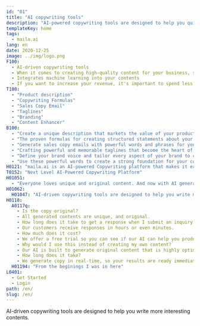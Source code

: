```yaml
---
id: "01"
title: "AI copywriting tools"
description: "AI-powered copywriting tools are designed to help you quickly write content for your brand."
templateKey: home
tags:
  - maila.ai
lang: en
date: 2020-12-25
image: ../img/logo.png
F100:
  - AI-driven copywriting tools
  - When it comes to creating high-quality content for your business, sometimes it can be difficult to know where to start. You may not have the time or resources to do it yourself, and hiring a professional writer can be expensive. AI-powered copywriting tools that can help you to create professional-grade content quickly and easily.
  - Integrates machine learning into your contents
  - If you want to increase your revenue, it's important to spend less time on discovery and brainstorming, and more time actually producing results. Machine learning can help improve the quality and accuracy of your content. By incorporating machine learning algorithms into your editorial process, You can be confident that your content is is consistence with your brand.
T100:
  - "Product description"
  - "Copywriting Formulas"
  - "Sales Copy Email"
  - "Taglines"
  - "Branding"
  - "Content Enhancer"
B100: 
  - "Create a unique description that markets the value of your product."
  - "The proven formulas for creating structured statements about your product."
  - "Generate sales copy emails with powerful words and phrases for your product."
  - "Crafting powerful and memorable taglines that become the heart of your brand."
  - "Define your brand voice and tailor every aspect of your brand to communicate its strengths and values."
  - "Use these powerful words to create a strong foundation for your content landing pages."
H0121: "maila.ai is an AI-powered Copywriting platform that makes it easy to produce high-quality content. From blogs and website copy to email newsletters. Our platform helps you to speed up your writing process."
T0152: "Next Level AI-Powered Copywriting Platform"
H01051:
  - "Everyone loves unique and original content. And now with AI generating original content for your site, it’s easier to stand out from your competitors."
H01062:
  H01047: "AI-driven copywriting tools are designed to help you write more interesting"
H0118:
  A0117q:
    - Is the copy original?
    - All generated contents are unique, and original.
    - How long does it take to get a response when I submit an inquiry?
    - Our customers receive responses in hours or even minutes.
    - How much does it cost?
    - We offer a free trial so you can see if our AI can help you produce great content.
    - Why would I use this instead of creating my own content?
    - Our AI is built to generate original content that is highly optimized for each keyword that you input. This approach gives you flexibility in your content creation efforts, allowing you to focus on other aspects of your business.
    - How long does it take?
    - We generate copy in real-time, so your results are ready immediately. As our copy generation engine is completely automated, it also allows us to scale our output to match your needs.
  H01194: "From the beginings I was in here"
L0401:
  - Get Started
  - Login
path: /en/
slug: /en/
---
```



AI-driven copywriting tools are designed to help you write more interesting contents.